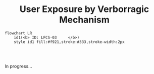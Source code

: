 

<h1 align="center">User Exposure by Verborragic Mechanism</h1>

```mermaid
flowchart LR
    id1(<b> ID: LFCS-03     </b>)
    style id1 fill:#f921,stroke:#333,stroke-width:2px
```
<br/>
<br/>

In progress...

